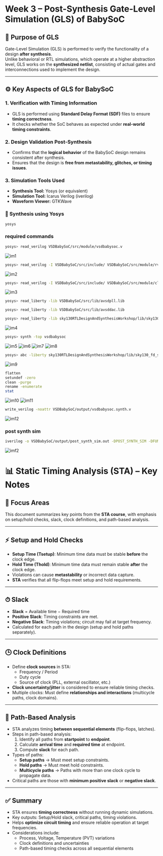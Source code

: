 # Week 3 – Post-Synthesis Gate-Level Simulation (GLS) of BabySoC

## 🧠 Purpose of GLS
Gate-Level Simulation (GLS) is performed to verify the functionality of a design **after synthesis**.  
Unlike behavioral or RTL simulations, which operate at a higher abstraction level, GLS works on the **synthesized netlist**, consisting of actual gates and interconnections used to implement the design.

---

## ⚙️ Key Aspects of GLS for BabySoC

### 1. Verification with Timing Information
- GLS is performed using **Standard Delay Format (SDF)** files to ensure **timing correctness**.  
- It checks whether the SoC behaves as expected under **real-world timing constraints**.

### 2. Design Validation Post-Synthesis
- Confirms that the **logical behavior** of the BabySoC design remains consistent after synthesis.  
- Ensures that the design is **free from metastability, glitches, or timing issues**.

### 3. Simulation Tools Used
- **Synthesis Tool:** Yosys (or equivalent)
- **Simulation Tool:** Icarus Verilog (iverilog)
- **Waveform Viewer:** GTKWave

### 🔧 Synthesis using Yosys
```bash
yosys
```

### required commands 
```bash
yosys> read_verilog VSDBabySoC/src/module/vsdbabysoc.v
```
![im1](im1.png)
```bash
yosys> read_verilog -I VSDBabySoC/src/include/ VSDBabySoC/src/module/rvmyth.v
```
![im2](im2.png)
```bash
yosys> read_verilog -I VSDBabySoC/src/include/ VSDBabySoC/src/module/clk_gate.v
```
![im3](im3.png)
```bash
yosys> read_liberty -lib VSDBabySoC/src/lib/avsdpll.lib
```

```bash
yosys> read_liberty -lib VSDBabySoC/src/lib/avsddac.lib
```

```bash
yosys> read_liberty -lib sky130RTLDesignAndSynthesisWorkshop/lib/sky130_fd_sc_hd___tt_025C_1v80.lib
```
![im4](im4.png)
```bash
yosys> synth -top vsdbabysoc
```
![im5](im5.png)
![im6](im6.png)
![im7](im7.png)
![im8](im8.png)
```bash
yosys> abc -liberty sky130RTLDesignAndSynthesisWorkshop/lib/sky130_fd_sc_hd___tt_025C_1v80.lib -script +strash; scorr;ifraig;retime;{D};strash;dch, -f;map,-M,1,{D}
```
![im9](im9.png)
```bash
flatten
setundef -zero
clean -purge
rename -enumerate
stat
```
![im10](im10.png)
![im11](im11.png)
```bash
write_verilog -noattr VSDBabySoC/output/vsdbabysoc.synth.v
```
![im12](im12.png)

### post synth sim
```bash
iverilog -o VSDBabySoC/output/post_synth_sim.out -DPOST_SYNTH_SIM -DFUNCTIONAL -DUNIT_DELAY=#1 -I VSDBabySoC/src/include -I VSDBabySoC/src/module VSDBabySoC/src/module/testbench.v
```
![imf2](imf2.png)


# 📊 Static Timing Analysis (STA) – Key Notes

## 🎯 Focus Areas
This document summarizes key points from the **STA course**, with emphasis on setup/hold checks, slack, clock definitions, and path-based analysis.

---

## ⚡ Setup and Hold Checks
- **Setup Time (Tsetup)**: Minimum time data must be stable **before** the clock edge.  
- **Hold Time (Thold)**: Minimum time data must remain stable **after** the clock edge.  
- Violations can cause **metastability** or incorrect data capture.  
- **STA** verifies that all flip-flops meet setup and hold requirements.

---

## ⏱ Slack
- **Slack** = Available time − Required time  
- **Positive Slack**: Timing constraints are met.  
- **Negative Slack**: Timing violations; circuit may fail at target frequency.  
- Calculated for each path in the design (setup and hold paths separately).  

---

## 🕒 Clock Definitions
- Define **clock sources** in STA:
  - Frequency / Period  
  - Duty cycle  
  - Source of clock (PLL, external oscillator, etc.)  
- **Clock uncertainty/jitter** is considered to ensure reliable timing checks.  
- Multiple clocks: Must define **relationships and interactions** (multicycle paths, clock domains).

---

## 🔗 Path-Based Analysis
- STA analyzes timing **between sequential elements** (flip-flops, latches).  
- Steps in path-based analysis:
  1. Identify all paths from **startpoint** to **endpoint**.  
  2. Calculate **arrival time** and **required time** at endpoint.  
  3. Compute **slack** for each path.  
- Types of paths:
  - **Setup paths** → Must meet setup constraints.  
  - **Hold paths** → Must meet hold constraints.  
  - **Multicycle paths** → Paths with more than one clock cycle to propagate data.  
- Critical paths are those with **minimum positive slack** or **negative slack**.

---

## ✅ Summary
- STA ensures **timing correctness** without running dynamic simulations.  
- Key outputs: Setup/Hold slack, critical paths, timing violations.  
- Helps **optimize circuit timing** and ensure reliable operation at target frequencies.  
- Considerations include:
  - Process, Voltage, Temperature (PVT) variations  
  - Clock definitions and uncertainties  
  - Path-based timing checks across all sequential elements  





